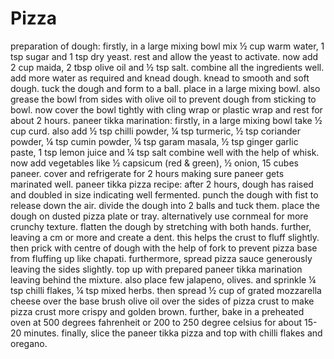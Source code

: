 # Pizza
preparation of dough:
firstly, in a large mixing bowl mix ½ cup warm water, 1 tsp sugar and 1 tsp dry yeast.
rest and allow the yeast to activate.
now add 2 cup maida, 2 tbsp olive oil and ½ tsp salt.
combine all the ingredients well.
add more water as required and knead dough.
knead to smooth and soft dough.
tuck the dough and form to a ball. place in a large mixing bowl.
also grease the bowl from sides with olive oil to prevent dough from sticking to bowl.
now cover the bowl tightly with cling wrap or plastic wrap and rest for about 2 hours.
paneer tikka marination:
firstly, in a large mixing bowl take ½ cup curd.
also add ½ tsp chilli powder, ¼ tsp turmeric, ½ tsp coriander powder, ¼ tsp cumin powder, ¼ tsp garam masala, ½ tsp ginger garlic paste, 1 tsp lemon juice and ¼ tsp salt
combine well with the help of whisk.
now add vegetables like ½ capsicum (red & green), ½ onion, 15 cubes paneer.
cover and refrigerate for 2 hours making sure paneer gets marinated well.
paneer tikka pizza recipe:
after 2 hours, dough has raised and doubled in size indicating well fermented.
punch the dough with fist to release down the air.
divide the dough into 2 balls and tuck them.
place the dough on dusted pizza plate or tray. alternatively use cornmeal for more crunchy texture.
flatten the dough by stretching with both hands.
further, leaving a cm or more and create a dent. this helps the crust to fluff slightly.
then prick with centre of dough with the help of fork to prevent pizza base from fluffing up like chapati.
furthermore, spread pizza sauce generously leaving the sides slightly.
top up with prepared paneer tikka marination leaving behind the mixture.
also place few jalapeno, olives. and sprinkle ¼ tsp chilli flakes, ¼ tsp mixed herbs.
then spread ½ cup of grated mozzarella cheese over the base
brush olive oil over the sides of pizza crust to make pizza crust more crispy and golden brown.
further, bake in a preheated oven at 500 degrees fahrenheit or 200 to 250 degree celsius for about 15-20 minutes.
finally, slice the paneer tikka pizza and top with chilli flakes and oregano.
